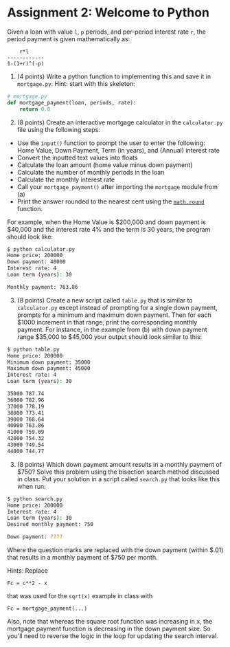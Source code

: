 # Assignment 2: Welcome to Python

Given a loan with value `l`, `p` periods, and per-period interest rate `r`, the period payment is given mathematically as:

        r*l
    ------------
    1-(1+r)^(-p)

1. (4 points) Write a python function to implementing this and save it in `mortgage.py`. Hint: start with this skeleton:
```python
# mortgage.py
def mortgage_payment(loan, periods, rate):
    return 0.0
```

2. (8 points) Create an interactive mortgage calculator in the `calculator.py` file using the following steps:

 - Use the `input()` function to prompt the user to enter the following: Home Value, Down Payment, Term (in years), and (Annual) interest rate
 - Convert the inputted text values into floats
 - Calculate the loan amount (home value minus down payment)
 - Calculate the number of monthly periods in the loan
 - Calculate the monthly interest rate
 - Call your `mortgage_payment()` after importing the `mortgage` module from (a)
 - Print the answer rounded to the nearest cent using the [`math.round`](https://docs.python.org/3/library/functions.html#round) function.

For example, when the Home Value is $200,000 and down payment is $40,000 and the interest rate 4% and the term is 30 years, the program should look like:
```bash
$ python calculator.py
Home price: 200000
Down payment: 40000
Interest rate: 4
Loan term (years): 30

Monthly payment: 763.86
```

3. (8 points) Create a new script called `table.py` that is similar to `calculator.py` except instead of prompting for a single down payment, prompts for a minimum and maximum down payment. Then for each $1000 increment in that range, print the corresponding monthly payment. For instance, in the example from (b) with down payment range $35,000 to $45,000 your output should look similar to this:

```bash
$ python table.py
Home price: 200000
Minimum down payment: 35000
Maximum down payment: 45000
Interest rate: 4
Loan term (years): 30

35000 787.74
36000 782.96
37000 778.19
38000 773.41
39000 768.64
40000 763.86
41000 759.09
42000 754.32
43000 749.54
44000 744.77
```

3. (8 points) Which down payment amount results in a monthly payment of $750? Solve this problem using the bisection search method discussed in class. Put your solution in a script called `search.py` that looks like this when run:
```bash
$ python search.py
Home price: 200000
Interest rate: 4
Loan term (years): 30
Desired monthly payment: 750

Down payment: ????
```
Where the question marks are replaced with the down payment (within $.01) that results in a monthly payment of $750 per month.

Hints: Replace 

```Fc = c**2 - x``` 

that was used for the `sqrt(x)` example in class with

```Fc = mortgage_payment(...)```

Also, note that whereas the square root function was increasing in x, the mortgage payment function is decreasing in the down payment size. So you'll need to reverse the logic in the loop for updating the search interval.

